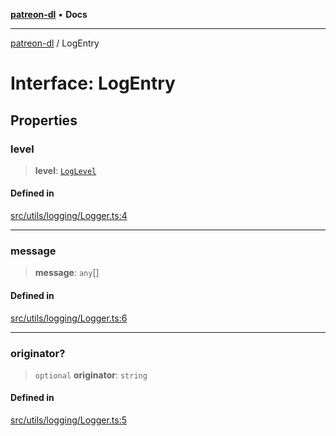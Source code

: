 [**patreon-dl**](../README.md) • **Docs**

***

[patreon-dl](../README.md) / LogEntry

# Interface: LogEntry

## Properties

### level

> **level**: [`LogLevel`](../type-aliases/LogLevel.md)

#### Defined in

[src/utils/logging/Logger.ts:4](https://github.com/patrickkfkan/patreon-dl/blob/3799c917b21e82ba47bd4fda974130f074846e4a/src/utils/logging/Logger.ts#L4)

***

### message

> **message**: `any`[]

#### Defined in

[src/utils/logging/Logger.ts:6](https://github.com/patrickkfkan/patreon-dl/blob/3799c917b21e82ba47bd4fda974130f074846e4a/src/utils/logging/Logger.ts#L6)

***

### originator?

> `optional` **originator**: `string`

#### Defined in

[src/utils/logging/Logger.ts:5](https://github.com/patrickkfkan/patreon-dl/blob/3799c917b21e82ba47bd4fda974130f074846e4a/src/utils/logging/Logger.ts#L5)
